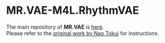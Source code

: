 # MR.VAE-M4L.RhythmVAE

The main repository of **MR.VAE** is [here](https://github.com/ryorod/MR.VAE).  
Please refer to the [original work by Nao Tokui](https://github.com/naotokui/RhythmVAE_M4L) for instructions.
